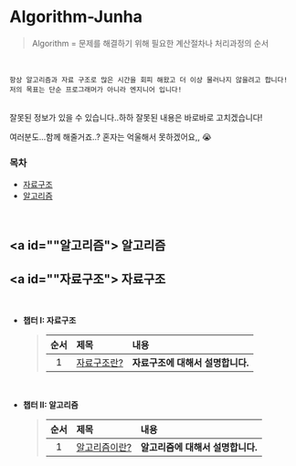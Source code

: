 # Algorithm-Junha
>Algorithm = 문제를 해결하기 위해 필요한 계산절차나 처리과정의 순서

<br>

```
항상 알고리즘과 자료 구조로 많은 시간을 회피 해왔고 더 이상 물러나지 않을려고 합니다!
저의 목표는 단순 프로그래머가 아니라 엔지니어 입니다!

```

<br>
잘못된 정보가 있을 수 있습니다..하하 잘못된 내용은 바로바로 고치겠습니다!
<br>

여러분도...함께 해줄거죠..? 혼자는 억울해서 못하겠어요,, 😭
<br>

### 목차

* [자료구조](#자료구조)
* [알고리즘](#알고리즘)

<br>

## <a id=""알고리즘"></a> 알고리즘
## <a id=""자료구조"></a> 자료구조

<br>

* **챕터 I: 자료구조**
  > | 순서 | 제목 | 내용 |
  > |:---:| :--- | :--- |
  > |1|[자료구조란?]() | **자료구조에 대해서 설명합니다.**

<br>


* **챕터 II: 알고리즘**
  > | 순서 | 제목 | 내용 |
  > |:---:| :--- | :--- |
  > |1|[알고리즘이란?]() | **알고리즘에 대해서 설명합니다.**

<br>

